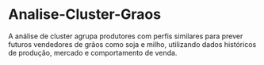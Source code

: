 # Analise-Cluster-Graos
A análise de cluster agrupa produtores com perfis similares para prever futuros vendedores de grãos como soja e milho, utilizando dados históricos de produção, mercado e comportamento de venda.
